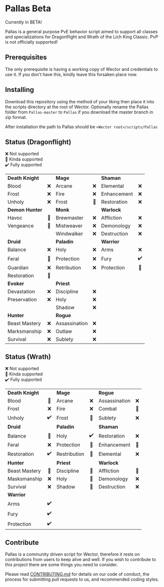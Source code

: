 # Pallas Beta

Currently in BETA!

Pallas is a general purpose PvE behavior script aimed to support all classes and specializations for Dragonflight and Wrath of the Lich King Classic. PvP is not officially supported!

## Prerequisites

The only prerequisite is having a working copy of Wector and credentials to use it. If you don't have this, kindly leave this forsaken place now.

## Installing

Download this repository using the method of your liking then place it into the scripts directory at the root of Wector. Optionally rename the Pallas folder from `Pallas-master` to `Pallas` if you download the master branch in zip format.

After installation the path to Pallas should be `<Wector root>/scripts/Pallas`

## Status (Dragonflight)

:x: Not supported\
:large_blue_diamond: Kinda supported\
:heavy_check_mark: Fully supported

|                   |                      |                   |                      |                   |                      |
|-------------------|:--------------------:|-------------------|:--------------------:|-------------------|:--------------------:|
| **Death Knight**  |                      | **Mage**          |                      | **Shaman**        |                      |
| Blood             |         :x:          | Arcane            |         :x:          | Elemental         |         :x:          |
| Frost             |         :x:          | Fire              |         :x:          | Enhancement       |         :x:          |
| Unholy            |         :x:          | Frost             | :large_blue_diamond: | Restoration       |         :x:          |
| **Demon Hunter**  |                      | **Monk**          |                      | **Warlock**       |                      |
| Havoc             | :large_blue_diamond: | Brewmaster        |         :x:          | Affliction        |         :x:          |
| Vengeance         | :large_blue_diamond: | Mistweaver        |         :x:          | Demonology        |         :x:          |
|                   |                      | Windwalker        |         :x:          | Destruction       |         :x:          |
| **Druid**         |                      | **Paladin**       |                      | **Warrior**       |                      |
| Balance           |         :x:          | Holy              |         :x:          | Arms              |         :x:          |
| Feral             | :large_blue_diamond: | Protection        |         :x:          | Fury              |  :heavy_check_mark:  |
| Guardian          |         :x:          | Retribution       |         :x:          | Protection        | :large_blue_diamond: |
| Restoration       | :large_blue_diamond: |                   |                      |                   |                      |
| **Evoker**        |                      | **Priest**        |                      |                   |                      |
| Devastation       |         :x:          | Discipline        |         :x:          |                   |                      |
| Preservation      |         :x:          | Holy              |         :x:          |                   |                      |
|                   |                      | Shadow            |         :x:          |                   |                      |
| **Hunter**        |                      | **Rogue**         |                      |                   |                      |
| Beast Mastery     |         :x:          | Assassination     |         :x:          |                   |                      |
| Marksmanship      |         :x:          | Outlaw            |         :x:          |                   |                      |
| Survival          |         :x:          | Sublety           |         :x:          |                   |                      |

## Status (Wrath)

:x: Not supported\
:large_blue_diamond: Kinda supported\
:heavy_check_mark: Fully supported

|                   |                      |                   |                      |                   |                      |
|-------------------|:--------------------:|-------------------|:--------------------:|-------------------|:--------------------:|
| **Death Knight**  |                      | **Mage**          |                      | **Rogue**         |                      |
| Blood             | :large_blue_diamond: | Arcane            |         :x:          | Assassination     |         :x:          |
| Frost             |         :x:          | Fire              |         :x:          | Combat            | :large_blue_diamond: |
| Unholy            |  :heavy_check_mark:  | Frost             | :large_blue_diamond: | Sublety           |         :x:          |
| **Druid**         |                      | **Paladin**       |                      | **Shaman**        |                      |
| Balance           | :large_blue_diamond: | Holy              |  :heavy_check_mark:  | Restoration       |         :x:          |
| Feral             |         :x:          | Protection        | :large_blue_diamond: | Enhancement       | :large_blue_diamond: |
| Restoration       |  :heavy_check_mark:  | Restribution      | :large_blue_diamond: | Elemental         |         :x:          |
| **Hunter**        |                      | **Priest**        |                      | **Warlock**       |                      |
| Beast Mastery     | :large_blue_diamond: | Discipline        | :large_blue_diamond: | Affliction        | :large_blue_diamond: |
| Masksmanship      |         :x:          | Holy              | :large_blue_diamond: | Demonology        |         :x:          |
| Survival          |         :x:          | Shadow            | :large_blue_diamond: | Destruction       |         :x:          |
| **Warrior**       |                      |                   |                      |                   |                      |
| Arms              |  :heavy_check_mark:  |                   |                      |                   |                      |
| Fury              |  :heavy_check_mark:  |                   |                      |                   |                      |
| Protection        |  :heavy_check_mark:  |                   |                      |                   |                      |

## Contribute

Pallas is a community driven script for Wector, therefore it rests on contributions from users to keep alive and well. If you wish to contribute to this project there are some things you need to consider.

Please read [CONTRIBUTING.md](CONTRIBUTING.md) for details on our code of conduct, the process for submitting pull requests to us, and recommended coding styles.
